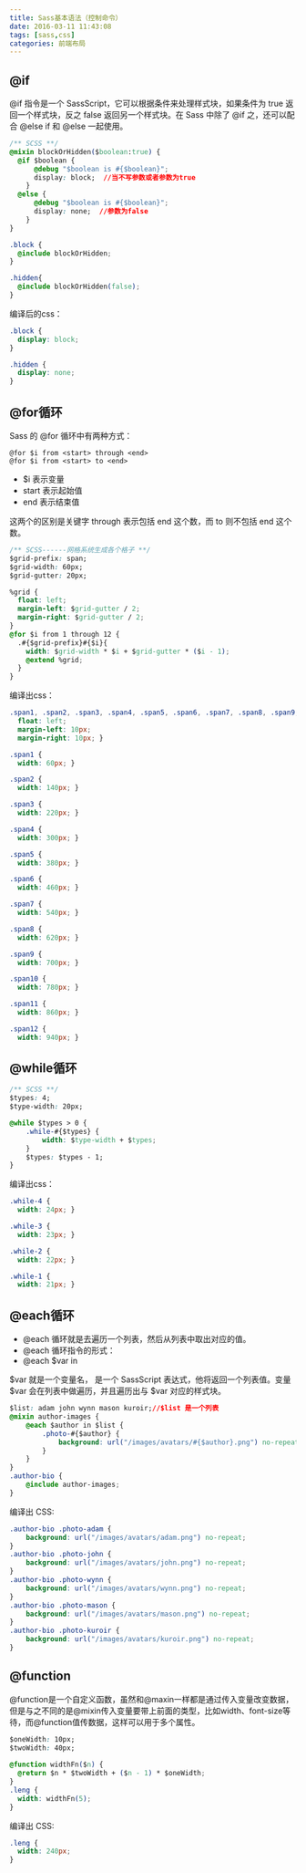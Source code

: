 ```yaml
---
title: Sass基本语法（控制命令）
date: 2016-03-11 11:43:08
tags: [sass,css]
categories: 前端布局
---
```

## @if ##

@if 指令是一个 SassScript，它可以根据条件来处理样式块，如果条件为 true 返回一个样式块，反之 false 返回另一个样式块。在 Sass 中除了 @if 之，还可以配合 @else if 和 @else 一起使用。
<!-- more -->
```css		
/** SCSS **/
@mixin blockOrHidden($boolean:true) {
  @if $boolean {
      @debug "$boolean is #{$boolean}";
      display: block;  //当不写参数或者参数为true
    }
  @else {
      @debug "$boolean is #{$boolean}";
      display: none;  //参数为false
    }
}

.block {
  @include blockOrHidden;
}

.hidden{
  @include blockOrHidden(false);
}
```
<!--more-->

编译后的css：

```css
.block {
  display: block; 
}

.hidden {
  display: none; 
}
```

## @for循环 ##

Sass 的 @for 循环中有两种方式：

	@for $i from <start> through <end>
	@for $i from <start> to <end>

* $i 表示变量
* start 表示起始值
* end 表示结束值

这两个的区别是关键字 through 表示包括 end 这个数，而 to 则不包括 end 这个数。

```css
/** SCSS------网格系统生成各个格子 **/
$grid-prefix: span;
$grid-width: 60px;
$grid-gutter: 20px;

%grid {
  float: left;
  margin-left: $grid-gutter / 2;
  margin-right: $grid-gutter / 2;
}
@for $i from 1 through 12 {
  .#{$grid-prefix}#{$i}{
    width: $grid-width * $i + $grid-gutter * ($i - 1);
    @extend %grid;
  } 
}
```

编译出css：

```css
.span1, .span2, .span3, .span4, .span5, .span6, .span7, .span8, .span9, .span10, .span11, .span12 {
  float: left;
  margin-left: 10px;
  margin-right: 10px; }

.span1 {
  width: 60px; }

.span2 {
  width: 140px; }

.span3 {
  width: 220px; }

.span4 {
  width: 300px; }

.span5 {
  width: 380px; }

.span6 {
  width: 460px; }

.span7 {
  width: 540px; }

.span8 {
  width: 620px; }

.span9 {
  width: 700px; }

.span10 {
  width: 780px; }

.span11 {
  width: 860px; }

.span12 {
  width: 940px; }
```

## @while循环 ##

```css
/** SCSS **/
$types: 4;
$type-width: 20px;

@while $types > 0 {
    .while-#{$types} {
        width: $type-width + $types;
    }
    $types: $types - 1;
}
```

编译出css：

```css
.while-4 {
  width: 24px; }

.while-3 {
  width: 23px; }

.while-2 {
  width: 22px; }

.while-1 {
  width: 21px; }
```

## @each循环 ##

* @each 循环就是去遍历一个列表，然后从列表中取出对应的值。
* @each 循环指令的形式：
* @each $var in <list>

$var 就是一个变量名，<list> 是一个 SassScript 表达式，他将返回一个列表值。变量 $var 会在列表中做遍历，并且遍历出与 $var 对应的样式块。

```css
$list: adam john wynn mason kuroir;//$list 是一个列表
@mixin author-images {
    @each $author in $list {
        .photo-#{$author} {
            background: url("/images/avatars/#{$author}.png") no-repeat;
        }
    }
}
.author-bio {
    @include author-images;
}
```
编译出 CSS:

```css
.author-bio .photo-adam {
	background: url("/images/avatars/adam.png") no-repeat;
}
.author-bio .photo-john {
	background: url("/images/avatars/john.png") no-repeat;
}
.author-bio .photo-wynn {
	background: url("/images/avatars/wynn.png") no-repeat;
}
.author-bio .photo-mason {
	background: url("/images/avatars/mason.png") no-repeat;
}
.author-bio .photo-kuroir {
	background: url("/images/avatars/kuroir.png") no-repeat;
}
```

## @function ##
	
@function是一个自定义函数，虽然和@maxin一样都是通过传入变量改变数据，但是与之不同的是@mixin传入变量要带上前面的类型，比如width、font-size等待，而@function值传数据，这样可以用于多个属性。

```css
$oneWidth: 10px;  
$twoWidth: 40px;  
  
@function widthFn($n) {  
  @return $n * $twoWidth + ($n - 1) * $oneWidth;  
}    
.leng {   
  width: widthFn(5);  
}
```

编译出 CSS:

```css
.leng {  
  width: 240px;  
} 
```

